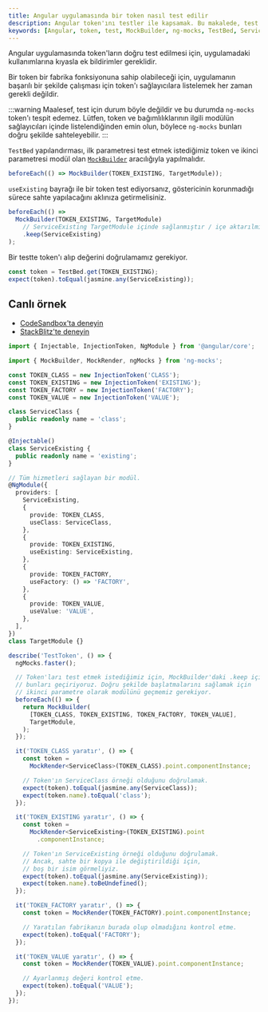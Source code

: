 ```yaml
---
title: Angular uygulamasında bir token nasıl test edilir
description: Angular token'ını testler ile kapsamak. Bu makalede, test süreçleri için gereken yapılandırmalar ve en iyi uygulamalar anlatılmaktadır.
keywords: [Angular, token, test, MockBuilder, ng-mocks, TestBed, ServiceExisting]
---
```


Angular uygulamasında token'ların doğru test edilmesi için, uygulamadaki kullanımlarına kıyasla ek bildirimler gereklidir.

Bir token bir fabrika fonksiyonuna sahip olabileceği için, uygulamanın başarılı bir şekilde çalışması için token'ı sağlayıcılara listelemek her zaman gerekli değildir. 

:::warning
Maalesef, test için durum böyle değildir ve bu durumda `ng-mocks` token'ı tespit edemez. Lütfen, token ve bağımlılıklarının ilgili modülün sağlayıcıları içinde listelendiğinden emin olun, böylece `ng-mocks` bunları doğru şekilde sahteleyebilir.
:::

`TestBed` yapılandırması, ilk parametresi test etmek istediğimiz token ve ikinci parametresi modül olan [`MockBuilder`](https://www.npmjs.com/package/ng-mocks#mockbuilder) aracılığıyla yapılmalıdır.

```ts
beforeEach(() => MockBuilder(TOKEN_EXISTING, TargetModule));
```

`useExisting` bayrağı ile bir token test ediyorsanız, göstericinin korunmadığı sürece sahte yapılacağını aklınıza getirmelisiniz.

```ts
beforeEach(() =>
  MockBuilder(TOKEN_EXISTING, TargetModule)
    // ServiceExisting TargetModule içinde sağlanmıştır / içe aktarılmıştır
    .keep(ServiceExisting)
);
```

Bir testte token'ı alıp değerini doğrulamamız gerekiyor.

```ts
const token = TestBed.get(TOKEN_EXISTING);
expect(token).toEqual(jasmine.any(ServiceExisting));
```

## Canlı örnek

- [CodeSandbox'ta deneyin](https://codesandbox.io/p/sandbox/github/help-me-mom/ng-mocks-sandbox/tree/tests/?file=/src/examples/TestToken/test.spec.ts&initialpath=%3Fspec%3DTestToken)
- [StackBlitz'te deneyin](https://stackblitz.com/github/help-me-mom/ng-mocks-sandbox/tree/tests?file=src/examples/TestToken/test.spec.ts&initialpath=%3Fspec%3DTestToken)

```ts title="https://github.com/help-me-mom/ng-mocks/blob/master/examples/TestToken/test.spec.ts"
import { Injectable, InjectionToken, NgModule } from '@angular/core';

import { MockBuilder, MockRender, ngMocks } from 'ng-mocks';

const TOKEN_CLASS = new InjectionToken('CLASS');
const TOKEN_EXISTING = new InjectionToken('EXISTING');
const TOKEN_FACTORY = new InjectionToken('FACTORY');
const TOKEN_VALUE = new InjectionToken('VALUE');

class ServiceClass {
  public readonly name = 'class';
}

@Injectable()
class ServiceExisting {
  public readonly name = 'existing';
}

// Tüm hizmetleri sağlayan bir modül.
@NgModule({
  providers: [
    ServiceExisting,
    {
      provide: TOKEN_CLASS,
      useClass: ServiceClass,
    },
    {
      provide: TOKEN_EXISTING,
      useExisting: ServiceExisting,
    },
    {
      provide: TOKEN_FACTORY,
      useFactory: () => 'FACTORY',
    },
    {
      provide: TOKEN_VALUE,
      useValue: 'VALUE',
    },
  ],
})
class TargetModule {}

describe('TestToken', () => {
  ngMocks.faster();

  // Token'ları test etmek istediğimiz için, MockBuilder'daki .keep içinde
  // bunları geçiriyoruz. Doğru şekilde başlatmalarını sağlamak için
  // ikinci parametre olarak modülünü geçmemiz gerekiyor.
  beforeEach(() => {
    return MockBuilder(
      [TOKEN_CLASS, TOKEN_EXISTING, TOKEN_FACTORY, TOKEN_VALUE],
      TargetModule,
    );
  });

  it('TOKEN_CLASS yaratır', () => {
    const token =
      MockRender<ServiceClass>(TOKEN_CLASS).point.componentInstance;

    // Token'ın ServiceClass örneği olduğunu doğrulamak.
    expect(token).toEqual(jasmine.any(ServiceClass));
    expect(token.name).toEqual('class');
  });

  it('TOKEN_EXISTING yaratır', () => {
    const token =
      MockRender<ServiceExisting>(TOKEN_EXISTING).point
        .componentInstance;

    // Token'ın ServiceExisting örneği olduğunu doğrulamak.
    // Ancak, sahte bir kopya ile değiştirildiği için,
    // boş bir isim görmeliyiz.
    expect(token).toEqual(jasmine.any(ServiceExisting));
    expect(token.name).toBeUndefined();
  });

  it('TOKEN_FACTORY yaratır', () => {
    const token = MockRender(TOKEN_FACTORY).point.componentInstance;

    // Yaratılan fabrikanın burada olup olmadığını kontrol etme.
    expect(token).toEqual('FACTORY');
  });

  it('TOKEN_VALUE yaratır', () => {
    const token = MockRender(TOKEN_VALUE).point.componentInstance;

    // Ayarlanmış değeri kontrol etme.
    expect(token).toEqual('VALUE');
  });
});